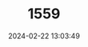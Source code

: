 ---
title: "1559"
category: "Anonymomys mindorensis"
draft: false
date: 2024-02-22 13:03:49
languages:
  English: ["Mindoro Climbing Rat", "Mindoro Rat", "Mindoro Forest Anonymomys"]
  German: ["Mindoro-Kletterratte"]
---